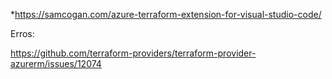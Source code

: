 *https://samcogan.com/azure-terraform-extension-for-visual-studio-code/

Erros:

https://github.com/terraform-providers/terraform-provider-azurerm/issues/12074
